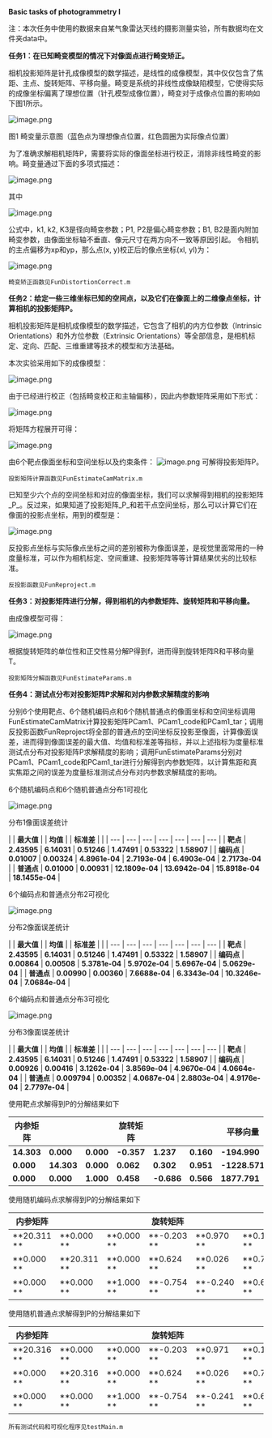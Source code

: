 **Basic tasks of photogrammetry Ⅰ**

注：本次任务中使用的数据来自某气象雷达天线的摄影测量实验，所有数据均在文件夹data中。

**任务1：在已知畸变模型的情况下对像面点进行畸变矫正。**

相机投影矩阵是针孔成像模型的数学描述，是线性的成像模型，其中仅仅包含了焦距、主点、旋转矩阵、平移向量。畸变是系统的非线性成像缺陷模型，它使得实际的成像坐标偏离了理想位置（针孔模型成像位置），畸变对于成像点位置的影响如下图1所示。

![image.png](https://cdn.nlark.com/yuque/0/2023/png/25481822/1685795056042-fb89525b-6b4b-4e66-9972-e7dd11ccdd3a.png#averageHue=%23fcfcf4&clientId=uda22b19d-d590-4&from=paste&height=272&id=udffa9399&originHeight=342&originWidth=625&originalType=binary&ratio=1.0700000524520874&rotation=0&showTitle=false&size=216122&status=done&style=none&taskId=uf6abddbb-29ef-431c-a7b7-dd7e695191a&title=&width=497.102783203125)

图1 畸变量示意图（蓝色点为理想像点位置，红色圆圈为实际像点位置）

为了准确求解相机矩阵P，需要将实际的像面坐标进行校正，消除非线性畸变的影响。畸变量通过下面的多项式描述：

![image.png](https://cdn.nlark.com/yuque/0/2023/png/25481822/1685795720504-fedbbafa-3446-4ada-8f7c-5a7be190cb4a.png#averageHue=%23f1f1f1&clientId=uda22b19d-d590-4&from=paste&height=71&id=ub7303f61&originHeight=76&originWidth=411&originalType=binary&ratio=1.0700000524520874&rotation=0&showTitle=false&size=5713&status=done&style=none&taskId=u0fcd0c2a-e258-44d0-9f45-4abb01a9eec&title=&width=384.1121307032869)

其中

![image.png](https://cdn.nlark.com/yuque/0/2023/png/25481822/1685795733529-ae27b023-1f6f-4502-b25e-62ecad753cbd.png#averageHue=%23f7f7f7&clientId=uda22b19d-d590-4&from=paste&height=39&id=u7a35614b&originHeight=42&originWidth=301&originalType=binary&ratio=1.0700000524520874&rotation=0&showTitle=false&size=1345&status=done&style=none&taskId=u799a74ba-66f4-48b9-aea1-b25e2ae166e&title=&width=281.3083974250349)

公式中，k1, k2, K3是径向畸变参数；P1, P2是偏心畸变参数；B1, B2是面内附加畸变参数，由像面坐标轴不垂直、像元尺寸在两方向不一致等原因引起。
令相机的主点偏移为xp和yp，那么点(x, y)校正后的像点坐标(xl, yl)为：

![image.png](https://cdn.nlark.com/yuque/0/2023/png/25481822/1685795746603-1d8ce413-3919-4415-91cc-67b03dbcefc7.png#averageHue=%23f3f3f3&clientId=uda22b19d-d590-4&from=paste&height=54&id=u7da1e6b3&originHeight=58&originWidth=119&originalType=binary&ratio=1.0700000524520874&rotation=0&showTitle=false&size=1422&status=done&style=none&taskId=ub5d42a05-c9b0-40d5-80c2-e1231eb199c&title=&width=111.21494781919985)

    畸变矫正函数见FunDistortionCorrect.m

**任务2：给定一些三维坐标已知的空间点，以及它们在像面上的二维像点坐标，计算相机的投影矩阵P。**

相机投影矩阵是相机成像模型的数学描述，它包含了相机的内方位参数（Intrinsic Orientations）和外方位参数（Extrinsic Orientations）等全部信息，是相机标定、定向、匹配、三维重建等技术的模型和方法基础。

本次实验采用如下的成像模型：

![image.png](https://cdn.nlark.com/yuque/0/2023/png/25481822/1685795688325-4d5162ae-24ae-486c-b9db-8585f08f3589.png#averageHue=%23f5f4f4&clientId=uda22b19d-d590-4&from=paste&height=195&id=u8d7991a2&originHeight=209&originWidth=544&originalType=binary&ratio=1.0700000524520874&rotation=0&showTitle=false&size=20715&status=done&style=none&taskId=u3be422f9-19ff-4a0a-9146-18f8955303e&title=&width=508.4111900306279)

由于已经进行校正（包括畸变校正和主轴偏移），因此内参数矩阵采用如下形式：

![image.png](https://cdn.nlark.com/yuque/0/2023/png/25481822/1685795798101-2054e5ba-6541-4f79-93b7-03e16176abe6.png#averageHue=%23f3f3f3&clientId=uda22b19d-d590-4&from=paste&height=79&id=uc88575de&originHeight=84&originWidth=144&originalType=binary&ratio=1.0700000524520874&rotation=0&showTitle=false&size=2845&status=done&style=none&taskId=ua697c686-108b-40d1-b5d1-0c2744fc770&title=&width=134.57943265516622)

将矩阵方程展开可得：

![image.png](https://cdn.nlark.com/yuque/0/2023/png/25481822/1685795936967-f6226424-40ab-4848-9f5a-9e2c98a9b7b7.png#averageHue=%23eeeeee&clientId=uda22b19d-d590-4&from=paste&height=53&id=ua486ab2e&originHeight=57&originWidth=505&originalType=binary&ratio=1.0700000524520874&rotation=0&showTitle=false&size=10359&status=done&style=none&taskId=u073de240-15dd-4c85-89ab-803ac34cad5&title=&width=471.96259368652034)

由6个靶点像面坐标和空间坐标以及约束条件：
![image.png](https://cdn.nlark.com/yuque/0/2023/png/25481822/1685795994244-4af8e1b3-6372-4f22-b76c-49910e50816d.png#averageHue=%23ececec&clientId=uda22b19d-d590-4&from=paste&height=22&id=u9c7f9ea3&originHeight=24&originWidth=150&originalType=binary&ratio=1.0700000524520874&rotation=0&showTitle=false&size=1788&status=done&style=none&taskId=u9bb14979-96ef-4676-a6a0-bafa6adf637&title=&width=140.18690901579814)
可解得投影矩阵P。

    投影矩阵计算函数见FunEstimateCamMatrix.m

已知至少六个点的空间坐标和对应的像面坐标，我们可以求解得到相机的投影矩阵_P_。反过来，如果知道了投影矩阵_P_和若干点空间坐标，那么可以计算它们在像面的投影点坐标，用到的模型是：

![image.png](https://cdn.nlark.com/yuque/0/2023/png/25481822/1685796270582-30357b88-9377-4af8-9f17-26512f476df3.png#averageHue=%23f2f2f2&clientId=uda22b19d-d590-4&from=paste&height=95&id=u3847f30d&originHeight=116&originWidth=136&originalType=binary&ratio=1.0700000524520874&rotation=0&showTitle=false&size=2784&status=done&style=none&taskId=u2508ab4d-4787-4ba2-abb2-ff9e18135e0&title=&width=111.10279846191406)

反投影点坐标与实际像点坐标之间的差别被称为像面误差，是视觉里面常用的一种度量标准，可以作为相机标定、空间重建、投影矩阵等等计算结果优劣的比较标准。

    反投影函数见FunReproject.m

**任务3：对投影矩阵进行分解，得到相机的内参数矩阵、旋转矩阵和平移向量。**

由成像模型可得：

![image.png](https://cdn.nlark.com/yuque/0/2023/png/25481822/1685796574290-b9640451-8044-4098-ba55-c7b1cb4988c3.png#averageHue=%23f1f1f1&clientId=uda22b19d-d590-4&from=paste&height=79&id=ub2118f7d&originHeight=85&originWidth=313&originalType=binary&ratio=1.0700000524520874&rotation=0&showTitle=false&size=7449&status=done&style=none&taskId=uaececeaf-38e7-4fd6-b39b-3b9281d98f6&title=&width=292.52335014629875)

根据旋转矩阵的单位性和正交性易分解P得到f，进而得到旋转矩阵R和平移向量T。
    
    投影矩阵分解函数见FunEstimateParams.m

**任务4：测试点分布对投影矩阵P求解和对内参数求解精度的影响**

分别6个使用靶点、6个随机编码点和6个随机普通点的像面坐标和空间坐标调用FunEstimateCamMatrix计算投影矩阵PCam1、PCam1_code和PCam1_tar；调用反投影函数FunReproject将全部的普通点的空间坐标反投影至像面，计算像面误差，进而得到像面误差的最大值、均值和标准差等指标，并以上述指标为度量标准测试点分布对投影矩阵P求解精度的影响；调用FunEstimateParams分别对PCam1、PCam1_code和PCam1_tar进行分解得到内参数矩阵，以计算焦距和真实焦距之间的误差为度量标准测试点分布对内参数求解精度的影响。

6个随机编码点和6个随机普通点分布1可视化

![image.png](https://cdn.nlark.com/yuque/0/2023/png/25481822/1685798464155-d1f41da5-addb-459d-ba7d-068264743f42.png#averageHue=%23fcf9f9&clientId=uda22b19d-d590-4&from=paste&height=409&id=u790367fb&originHeight=648&originWidth=865&originalType=binary&ratio=1.0700000524520874&rotation=0&showTitle=false&size=331433&status=done&style=none&taskId=u1d64201c-98dd-4e81-add3-255ba5154c6&title=&width=546.0098876953125)

分布1像面误差统计

| 
| **最大值** |  | **均值** |  | **标准差** |  |
| --- | --- | --- | --- | --- | --- | --- |
| **靶点** | **2.43595** | **6.14031** | **0.51246** | **1.47491** | **0.53322** | **1.58907** |
| **编码点** | **0.01007** | **0.00324** | **4.8961e-04** | **2.7193e-04** | **6.4903e-04** | **2.7173e-04** |
| **普通点** | **0.01000** | **0.00931** | **12.1809e-04** | **13.6942e-04** | **15.8918e-04** | **18.1455e-04** |

6个编码点和普通点分布2可视化

![image.png](https://cdn.nlark.com/yuque/0/2023/png/25481822/1685798487256-7225b7ef-865f-475b-84f1-fd2273c792f2.png#averageHue=%23fcf9f9&clientId=uda22b19d-d590-4&from=paste&height=408&id=u3790e836&originHeight=649&originWidth=865&originalType=binary&ratio=1.0700000524520874&rotation=0&showTitle=false&size=333189&status=done&style=none&taskId=u6387d36a-86d1-4208-874e-84fbcd57fe0&title=&width=543.9946899414062)

分布2像面误差统计

| 
 | **最大值** |  | **均值** |  | **标准差** |  |
| --- | --- | --- | --- | --- | --- | --- |
| **靶点** | **2.43595** | **6.14031** | **0.51246** | **1.47491** | **0.53322** | **1.58907** |
| **编码点** | **0.00864** | **0.00508** | **5.3781e-04** | **5.9702e-04** | **5.6967e-04** | **5.0629e-04** |
| **普通点** | **0.00990** | **0.00360** | **7.6688e-04** | **6.3343e-04** | **10.3246e-04** | **7.0684e-04** |

6个编码点和普通点分布3可视化

![image.png](https://cdn.nlark.com/yuque/0/2023/png/25481822/1685798509717-7378b466-afb9-415e-bdc5-5656bf7e4edb.png#averageHue=%23fcf9f9&clientId=uda22b19d-d590-4&from=paste&height=409&id=ucbc3381e&originHeight=649&originWidth=865&originalType=binary&ratio=1.0700000524520874&rotation=0&showTitle=false&size=334870&status=done&style=none&taskId=uaf13d12b-1466-474c-916d-c761c978b85&title=&width=545.0005493164062)

分布3像面误差统计

| 
 | **最大值** |  | **均值** |  | **标准差** |  |
| --- | --- | --- | --- | --- | --- | --- |
| **靶点** | **2.43595** | **6.14031** | **0.51246** | **1.47491** | **0.53322** | **1.58907** |
| **编码点** | **0.00926** | **0.00416** | **3.1262e-04** | **3.8569e-04** | **4.9670e-04** | **4.0664e-04** |
| **普通点** | **0.009794** | **0.00352** | **4.0687e-04** | **2.8803e-04** | **4.9176e-04** | **2.7797e-04** |

使用靶点求解得到P的分解结果如下

| **内参矩阵** |  |  | **旋转矩阵** |  |  | **平移向量** |
| --- | --- | --- | --- | --- | --- | --- |
| **14.303** | **0.000** | **0.000** | **-0.357** | **1.237** | **0.160** | **-194.990** |
| **0.000** | **14.303** | **0.000** | **0.062** | **0.302** | **0.951** | **-1228.571** |
| **0.000** | **0.000** | **1.000** | **0.458** | **-0.686** | **0.566** | **1877.791** |

使用随机编码点求解得到P的分解结果如下

| **内参矩阵** |  |  | **旋转矩阵** |  |  | **平移向量** |
| --- | --- | --- | --- | --- | --- | --- |
| **20.311 ** | **0.000 ** | **0.000 ** | **-0.203 ** | **0.970 ** | **0.131 ** | **-157.159 ** |
| **0.000 ** | **20.311 ** | **0.000 ** | **0.624 ** | **0.026 ** | **0.781 ** | **-990.648 ** |
| **0.000 ** | **0.000 ** | **1.000 ** | **-0.754 ** | **-0.240 ** | **0.611 ** | **2150.285 ** |

使用随机普通点求解得到P的分解结果如下

| **内参矩阵** |  |  | **旋转矩阵** |  |  | **平移向量** |
| --- | --- | --- | --- | --- | --- | --- |
| **20.316 ** | **0.000 ** | **0.000 ** | **-0.203 ** | **0.971 ** | **0.131 ** | **-157.293 ** |
| **0.000 ** | **20.316 ** | **0.000 ** | **0.624 ** | **0.026 ** | **0.781 ** | **-990.713 ** |
| **0.000 ** | **0.000 ** | **1.000 ** | **-0.754 ** | **-0.241 ** | **0.611 ** | **2151.464 ** |

    所有测试代码和可视化程序见testMain.m




